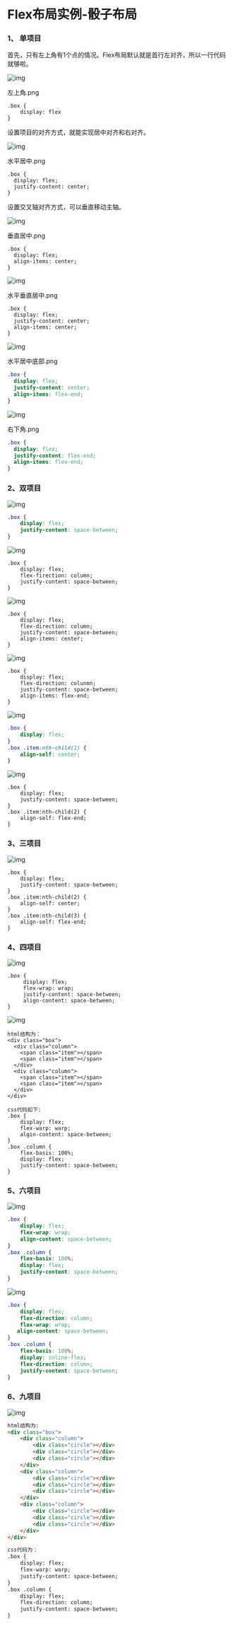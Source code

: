 # Flex布局实例-骰子布局

### 1、 单项目

首先，只有左上角有1个点的情况。Flex布局默认就是首行左对齐，所以一行代码就够啦。



![img](https://upload-images.jianshu.io/upload_images/7691194-114105e775a7f473.png?imageMogr2/auto-orient/strip%7CimageView2/2/w/202/format/webp)

左上角.png

```
.box {
    display: flex
}
```

设置项目的对齐方式，就能实现居中对齐和右对齐。



![img](https://upload-images.jianshu.io/upload_images/7691194-9042e27da5c3302f.png?imageMogr2/auto-orient/strip%7CimageView2/2/w/205/format/webp)

水平居中.png

```
.box {
  display: flex;
  justify-content: center;
}
```

设置交叉轴对齐方式，可以垂直移动主轴。



![img](https://upload-images.jianshu.io/upload_images/7691194-7332be08c0d22b06.png?imageMogr2/auto-orient/strip%7CimageView2/2/w/205/format/webp)

垂直居中.png

```
.box {
  display: flex;
  align-items: center;
}
```



![img](https://upload-images.jianshu.io/upload_images/7691194-1ee3acd71cca8b6f.png?imageMogr2/auto-orient/strip%7CimageView2/2/w/206/format/webp)

水平垂直居中.png

```
.box {
  display: flex;
  justify-content: center;
  align-items: center;
}
```



![img](https://upload-images.jianshu.io/upload_images/7691194-eefc013fd63c569a.png?imageMogr2/auto-orient/strip%7CimageView2/2/w/207/format/webp)

水平居中底部.png

```css
.box {
  display: flex;
  justify-content: center;
  align-items: flex-end;
}
```



![img](https://upload-images.jianshu.io/upload_images/7691194-86269920a7796eaa.png?imageMogr2/auto-orient/strip%7CimageView2/2/w/204/format/webp)

右下角.png

```css
.box {
  display: flex;
  justify-content: flex-end;
  align-items: flex-end;
}
```

### 2、双项目



![img](https://upload-images.jianshu.io/upload_images/7691194-397766ad3cac629b.png?imageMogr2/auto-orient/strip%7CimageView2/2/w/209/format/webp)

```css
.box {
    display: flex;
    justify-content: space-between;
}
```



![img](https://upload-images.jianshu.io/upload_images/7691194-5f191d8824756bfb.png?imageMogr2/auto-orient/strip%7CimageView2/2/w/208/format/webp)

```
.box {
    display: flex;
    flex-firection: column;
    justify-content: space-between;
}
```



![img](https://upload-images.jianshu.io/upload_images/7691194-de6224c6464664e7.png?imageMogr2/auto-orient/strip%7CimageView2/2/w/205/format/webp)

```
.box {
    display: flex;
    flex-direction: column;
    justify-content: space-between;
    align-items: center;
}
```



![img](https://upload-images.jianshu.io/upload_images/7691194-7c3ff1fe6dd37d66.png?imageMogr2/auto-orient/strip%7CimageView2/2/w/208/format/webp)

```
.box {
    display: flex;
    flex-direction: colunmn;
    justify-content: space-between;
    align-items: flex-end;
}
```



![img](https://upload-images.jianshu.io/upload_images/7691194-2354d82b45e59428.png?imageMogr2/auto-orient/strip%7CimageView2/2/w/206/format/webp)

```css
.box {
    display: flex;
}
.box .item:nth-child(2) {
    align-self: center;
}
```



![img](https://upload-images.jianshu.io/upload_images/7691194-d100be13cb80e0f2.png?imageMogr2/auto-orient/strip%7CimageView2/2/w/209/format/webp)

```
.box {
    display: flex;
    justify-content: space-between;
}
.box .item:nth-child(2) {
    align-self: flex-end;
}
```

### 3、三项目



![img](https://upload-images.jianshu.io/upload_images/7691194-8914bb50a36b7b6e.png?imageMogr2/auto-orient/strip%7CimageView2/2/w/207/format/webp)

```
.box {
    display: flex;
    justify-content: space-between;
}
.box .item:nth-child(2) {
    align-self: center;
}
.box .item:nth-child(3) {
    align-self: flex-end;
}
```

### 4、四项目



![img](https://upload-images.jianshu.io/upload_images/7691194-276456ea16579324.png?imageMogr2/auto-orient/strip%7CimageView2/2/w/208/format/webp)

```
.box {
     display: flex;
     flex-wrap: wrap;
     justify-content: space-between;
     align-content: space-between;
}
```



![img](https://upload-images.jianshu.io/upload_images/7691194-fd8049f03789872d.png?imageMogr2/auto-orient/strip%7CimageView2/2/w/209/format/webp)

```
html结构为：
<div class="box">
  <div class="column">
    <span class="item"></span>
    <span class="item"></span>
  </div>
  <div class="column">
    <span class="item"></span>
    <span class="item"></span>
  </div>
</div>

css代码如下:
.box {
    display: flex;
    flex-warp: warp;
    algin-content: space-between;
}
.box .column {
    flex-basis: 100%;
    display: flex;
    justify-content: space-between;
}
```

### 5、六项目



![img](https://upload-images.jianshu.io/upload_images/7691194-442e3b6a3be5eb3d.png?imageMogr2/auto-orient/strip%7CimageView2/2/w/208/format/webp)

```css
.box {
    display: flex;
    flex-wrap: wrap;
    align-content: space-between;
}
.box .column {
    flex-basis: 100%;
    display: flex;
    justify-content: space-between;
}
```



![img](https://upload-images.jianshu.io/upload_images/7691194-c33df8dfb994aba5.png?imageMogr2/auto-orient/strip%7CimageView2/2/w/208/format/webp)

```css
.box {
    display: flex;
    flex-direction: column;
    flex-wrap: wrap;
   align-content: space-between;
}
.box .column {
    flex-basis: 100%;
    display: inline-flex;
    flex-direction: column;
    justify-content: space-between;
}
```

### 6、九项目



![img](https://upload-images.jianshu.io/upload_images/7691194-1d75a9a870f73db8.png?imageMogr2/auto-orient/strip%7CimageView2/2/w/209/format/webp)

```html
html结构为:
<div class="box">
    <div class="column">
        <div class="circle"></div>
        <div class="circle"></div>
        <div class="circle"></div>
    </div>
    <div class="column">
        <div class="circle"></div>
        <div class="circle"></div>
        <div class="circle"></div>
    </div>
    <div class="column">
        <div class="circle"></div>
        <div class="circle"></div>
        <div class="circle"></div>
    </div>
</div>

css代码为：
.box {
    display: flex;
    flex-warp: warp;
    justify-content: space-between;
}
.box .column {
    display: flex;
    flex-direction: column;
    justify-content: space-between;
}
```